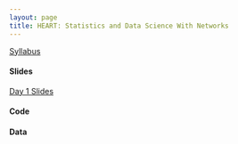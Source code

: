 ```yaml
---
layout: page
title: HEART: Statistics and Data Science With Networks
---
```

[Syllabus](../assets/HEART2022/syllabus.pdf)

<h4>Slides</h4>

[Day 1 Slides](../assets/HEART2022/HEART_slides_day_1.pdf)

<h4>Code</h4>

<h4>Data</h4>
